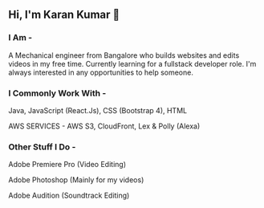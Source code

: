 ## Hi, I'm Karan Kumar 👋

<!--
**Kashin98/Kashin98** is a ✨ _special_ ✨ repository because its `README.md` (this file) appears on your GitHub profile.-->

### I Am -
A Mechanical engineer from Bangalore who builds websites and edits videos in my free time. Currently learning for a fullstack developer role.
I'm always interested in any opportunities to help someone.


### I Commonly Work With -
Java, JavaScript (React.Js), CSS (Bootstrap 4), HTML

AWS SERVICES - AWS S3, CloudFront, Lex & Polly (Alexa)


### Other Stuff I Do -
Adobe Premiere Pro (Video Editing)

Adobe Photoshop (Mainly for my videos)

Adobe Audition (Soundtrack Editing)
